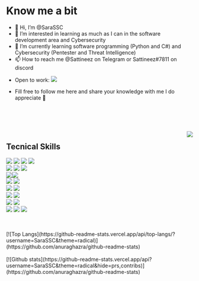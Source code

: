 
# Know me a bit

<ul align="left" justify-content="center">
  <li>👋 Hi, I’m @SaraSSC </li>
  <li> 👀 I’m interested in learning as much as I can in the software development area and Cybersecurity </li>
  <li>🌱 I’m currently learning software programming (Python and C#) and Cybersecurity (Pentester and Threat Intelligence) </li>
  <li>📫 How to reach me @Sattineez on Telegram or Sattineez#7811 on discord</li>
</ul>

- Open to work: <img src="https://img.shields.io/badge/-Sara%20Carvalho-blue?style=flat&logo=Linkedin&logoColor=white&link=https://www.linkedin.com/in/sara-carvalho-299bb2186/">

- Fill free to follow me here and share your knowledge with me I do appreciate 🥰

<br>
<br>
<br>
<br>

  
<img align="right" hight="600px" src="https://media.giphy.com/media/8dPbkqUb2p5XTvIXLx/giphy.gif" />

## Tecnical Skills
<img src = "https://img.shields.io/badge/-HTML5-E34F26?style=flat&logo=html5&logoColor=white"> <img src = "https://img.shields.io/badge/-CSS3-1572B6?style=flat&logo=css3&logoColor=white"> <img src="https://img.shields.io/badge/-Bootstrap-563D7C?style=flat&logo=bootstrap&logoColor=white"> <img src="https://img.shields.io/badge/-JavaScript-black?style=flat&logo=javascript&logoColor=eed718"> <br />
<img src="https://img.shields.io/badge/-JSON-de6c1e?style=flat" > <img src="https://img.shields.io/badge/-PHP-5466b8?style=flat&logo=php&logoColor=white" > <img src="https://img.shields.io/badge/-WordPress-blue?style=flat&logo=wordpress"> <br />
<img src="https://img.shields.io/badge/-django-black?style=flat&logo=django"><img src="https://img.shields.io/badge/-React-161616?style=flat&logo=react&logoColor=00d9ff"> <br/>
<img src="https://img.shields.io/badge/-C%20&%20C++-659ad2?style=flat&logo=c%2B%2B&logoColor=ffffff"> <img src="https://img.shields.io/badge/-Python%203-black?style=flat&logo=python&logoColor=white"> <br />
<img src="https://img.shields.io/badge/-Problem%20Solving-ffa804?style=flat"> <img src="https://img.shields.io/badge/-Database%20Management-4d008f?style=flat"> <br />
<img src="https://img.shields.io/badge/-Android-black?style=flat&logo=android"> <img src="https://img.shields.io/badge/-MongoDB-FCA121?style=flat&logo=mongodb"> <br />
<img src="https://img.shields.io/badge/-Machine%20Learning-102230?style=flat"> <img src="https://img.shields.io/badge/-R-black?style=flat&logo=r&logoColor=5b8cc4"> <br />
<img src="https://img.shields.io/badge/-Microsoft%20Word-164ead?style=flat&logo=microsoft%20word"> <img src="https://img.shields.io/badge/-Microsoft%20Excel-026f39?style=flat&logo=microsoft%20excel"> <img src="https://img.shields.io/badge/-Microsoft%20PowerPoint-b9361a?style=flat&logo=microsoft%20powerpoint">

<br>
<br>
[![Top Langs](https://github-readme-stats.vercel.app/api/top-langs/?username=SaraSSC&theme=radical)](https://github.com/anuraghazra/github-readme-stats)
<br>
<br>
[![Github stats](https://github-readme-stats.vercel.app/api?username=SaraSSC&theme=radical&hide=prs,contribs)](https://github.com/anuraghazra/github-readme-stats)


<!---
SaraSSC/SaraSSC is a ✨ special ✨ repository because its `README.md` (this file) appears on your GitHub profile.
You can click the Preview link to take a look at your changes.
--->
